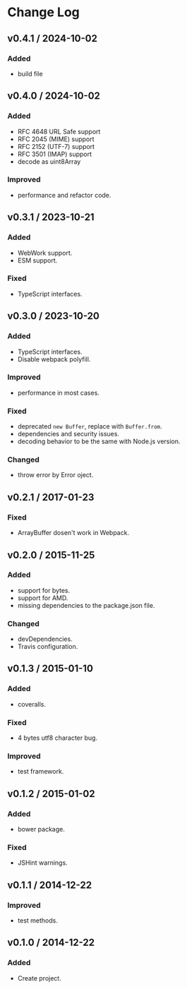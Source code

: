# Change Log

## v0.4.1 / 2024-10-02
### Added
- build file

## v0.4.0 / 2024-10-02
### Added
- RFC 4648 URL Safe support
- RFC 2045 (MIME) support
- RFC 2152 (UTF-7) support
- RFC 3501 (IMAP) support
- decode as uint8Array

### Improved
- performance and refactor code.

## v0.3.1 / 2023-10-21
### Added
- WebWork support.
- ESM support.

### Fixed
- TypeScript interfaces.

## v0.3.0 / 2023-10-20
### Added
- TypeScript interfaces.
- Disable webpack polyfill.

### Improved
- performance in most cases.

### Fixed
- deprecated `new Buffer`, replace with `Buffer.from`.
- dependencies and security issues.
- decoding behavior to be the same with Node.js version.

### Changed
- throw error by Error oject.

## v0.2.1 / 2017-01-23
### Fixed
- ArrayBuffer dosen't work in Webpack.

## v0.2.0 / 2015-11-25
### Added
- support for bytes.
- support for AMD.
- missing dependencies to the package.json file.

### Changed
- devDependencies.
- Travis configuration.

## v0.1.3 / 2015-01-10
### Added
- coveralls.

### Fixed
- 4 bytes utf8 character bug.

### Improved
- test framework.

## v0.1.2 / 2015-01-02
### Added
- bower package.

### Fixed
- JSHint warnings.

## v0.1.1 / 2014-12-22
### Improved
- test methods.

## v0.1.0 / 2014-12-22
### Added
- Create project.
